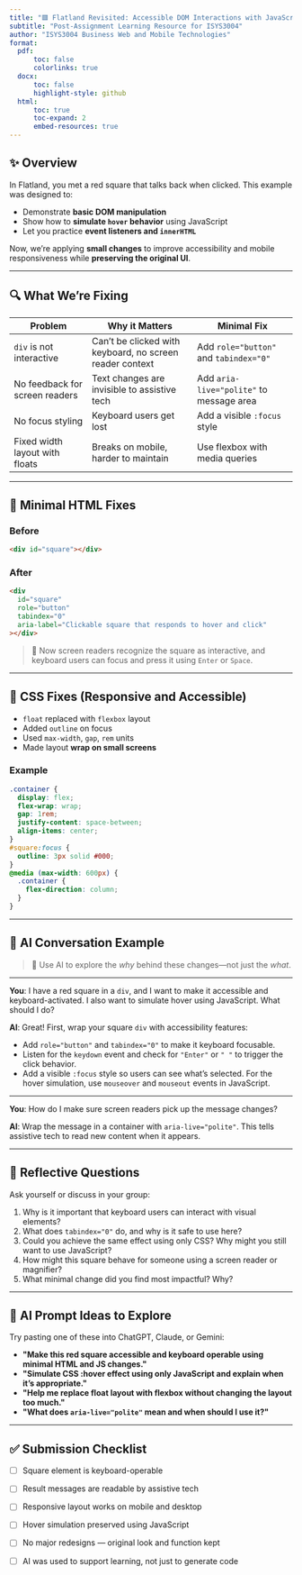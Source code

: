 ```yaml
---
title: "🟥 Flatland Revisited: Accessible DOM Interactions with JavaScript"
subtitle: "Post-Assignment Learning Resource for ISYS3004"
author: "ISYS3004 Business Web and Mobile Technologies"
format: 
  pdf:
      toc: false
      colorlinks: true
  docx:
      toc: false
      highlight-style: github
  html:
      toc: true
      toc-expand: 2
      embed-resources: true
---
```


## ✨ Overview

In Flatland, you met a red square that talks back when clicked. This example was designed to:

* Demonstrate **basic DOM manipulation**
* Show how to **simulate `hover` behavior** using JavaScript
* Let you practice **event listeners and `innerHTML`**

Now, we’re applying **small changes** to improve accessibility and mobile responsiveness while **preserving the original UI**.

---

## 🔍 What We’re Fixing

| Problem                        | Why it Matters                                           | Minimal Fix                              |
| ------------------------------ | -------------------------------------------------------- | ---------------------------------------- |
| `div` is not interactive       | Can’t be clicked with keyboard, no screen reader context | Add `role="button"` and `tabindex="0"`   |
| No feedback for screen readers | Text changes are invisible to assistive tech             | Add `aria-live="polite"` to message area |
| No focus styling               | Keyboard users get lost                                  | Add a visible `:focus` style             |
| Fixed width layout with floats | Breaks on mobile, harder to maintain                     | Use flexbox with media queries           |

---

## 🧪 Minimal HTML Fixes

### Before

```html
<div id="square"></div>
```

### After

```html
<div
  id="square"
  role="button"
  tabindex="0"
  aria-label="Clickable square that responds to hover and click"
></div>
```

> 🎯 Now screen readers recognize the square as interactive, and keyboard users can focus and press it using `Enter` or `Space`.

---

## 🎨 CSS Fixes (Responsive and Accessible)

* `float` replaced with `flexbox` layout
* Added `outline` on focus
* Used `max-width`, `gap`, `rem` units
* Made layout **wrap on small screens**

### Example

```css
.container {
  display: flex;
  flex-wrap: wrap;
  gap: 1rem;
  justify-content: space-between;
  align-items: center;
}
#square:focus {
  outline: 3px solid #000;
}
@media (max-width: 600px) {
  .container {
    flex-direction: column;
  }
}
```

---

## 🧠 AI Conversation Example

> 🤖 Use AI to explore the *why* behind these changes—not just the *what*.

---

**You**:
I have a red square in a `div`, and I want to make it accessible and keyboard-activated. I also want to simulate hover using JavaScript. What should I do?

**AI**:
Great! First, wrap your square `div` with accessibility features:

* Add `role="button"` and `tabindex="0"` to make it keyboard focusable.
* Listen for the `keydown` event and check for `"Enter"` or `" "` to trigger the click behavior.
* Add a visible `:focus` style so users can see what’s selected.
  For the hover simulation, use `mouseover` and `mouseout` events in JavaScript.

---

**You**:
How do I make sure screen readers pick up the message changes?

**AI**:
Wrap the message in a container with `aria-live="polite"`. This tells assistive tech to read new content when it appears.

---

## 🤔 Reflective Questions

Ask yourself or discuss in your group:

1. Why is it important that keyboard users can interact with visual elements?
2. What does `tabindex="0"` do, and why is it safe to use here?
3. Could you achieve the same effect using only CSS? Why might you still want to use JavaScript?
4. How might this square behave for someone using a screen reader or magnifier?
5. What minimal change did you find most impactful? Why?

---

## 🤖 AI Prompt Ideas to Explore

Try pasting one of these into ChatGPT, Claude, or Gemini:

* **"Make this red square accessible and keyboard operable using minimal HTML and JS changes."**
* **"Simulate CSS \:hover effect using only JavaScript and explain when it’s appropriate."**
* **"Help me replace float layout with flexbox without changing the layout too much."**
* **"What does `aria-live="polite"` mean and when should I use it?"**

---

## ✅ Submission Checklist

* [ ] Square element is keyboard-operable
* [ ] Result messages are readable by assistive tech
* [ ] Responsive layout works on mobile and desktop
* [ ] Hover simulation preserved using JavaScript
* [ ] No major redesigns — original look and function kept
* [ ] AI was used to support learning, not just to generate code

